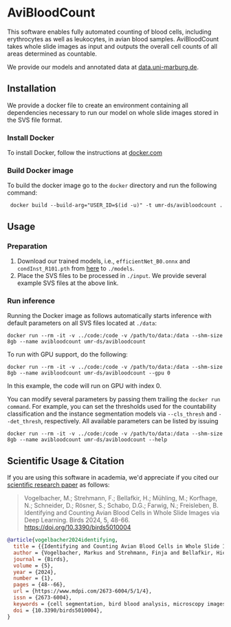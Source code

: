 # AviBloodCount
This software enables fully automated counting of blood cells, including erythrocytes as well as leukocytes, in avian blood samples. AviBloodCount takes whole slide images as input and outputs the overall cell counts of all areas determined as countable.

We provide our models and annotated data at [data.uni-marburg.de](https://data.uni-marburg.de/handle/dataumr/250).

## Installation
We provide a docker file to create an environment containing all dependencies necessary to run our model on whole slide images stored in the SVS file format.

### Install Docker
To install Docker, follow the instructions at [docker.com](https://www.docker.com/get-started/)

### Build Docker image
To build the docker image go to the `docker` directory and run the following command:

` docker build --build-arg="USER_ID=$(id -u)" -t umr-ds/avibloodcount .`

## Usage
### Preparation
1. Download our trained models, i.e., `efficientNet_B0.onnx` and `condInst_R101.pth` from [here](https://data.uni-marburg.de/handle/dataumr/250) to `./models`. 
2. Place the SVS files to be processed in `./input`. We provide several example SVS files at the above link.

### Run inference
Running the Docker image as follows automatically starts inference with default parameters on all SVS files located at `./data`:

`docker run --rm -it -v ../code:/code -v /path/to/data:/data --shm-size 8gb --name avibloodcount umr-ds/avibloodcount`

To run with GPU support, do the following:

`docker run --rm -it -v ../code:/code -v /path/to/data:/data --shm-size 8gb --name avibloodcount umr-ds/avibloodcount --gpu 0`

In this example, the code will run on GPU with index 0.

You can modify several parameters by passing them trailing the `docker run command`. For example, you can set the thresholds used for the countability classification and the instance segmentation models via `--cls_thresh` and `--det_thresh`, respectively. All available parameters can be listed by issuing 

`docker run --rm -it -v ../code:/code -v /path/to/data:/data --shm-size 8gb --name avibloodcount umr-ds/avibloodcount --help`


## Scientific Usage & Citation

If you are using this software in academia, we'd appreciate if you cited our [scientific research paper](https://doi.org/10.3390/birds5010004) as follows:

> Vogelbacher, M.; Strehmann, F.; Bellafkir, H.; Mühling, M.; Korfhage, N.; Schneider, D.; Rösner, S.; Schabo, D.G.; Farwig, N.; Freisleben, B. Identifying and Counting Avian Blood Cells in Whole Slide Images via Deep Learning. Birds 2024, 5, 48-66. https://doi.org/10.3390/birds5010004

```bibtex
@article{vogelbacher2024identifying,
  title = {{Identifying and Counting Avian Blood Cells in Whole Slide Images}},
  author = {Vogelbacher, Markus and Strehmann, Finja and Bellafkir, Hicham and M{\"u}hling, Markus and Korfhage, Nikolaus and Schneider, Daniel and R{\"o}sner, Sascha and Schabo, Dana G. and Farwig, Nina and Freisleben, Bernd},
  journal = {Birds},
  volume = {5},
  year = {2024},
  number = {1},
  pages = {48--66},
  url = {https://www.mdpi.com/2673-6004/5/1/4},
  issn = {2673-6004},
  keywords = {cell segmentation, bird blood analysis, microscopy images, blood smear images, object detection, ornithology},
  doi = {10.3390/birds5010004},
}
```